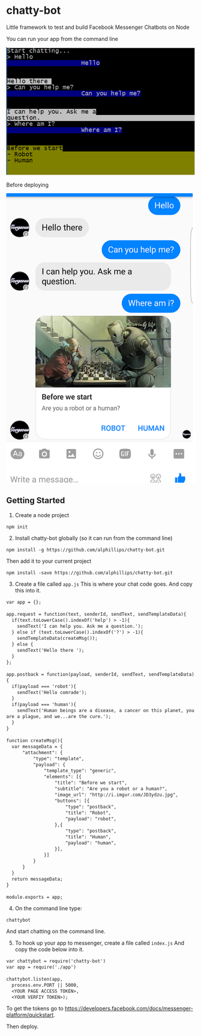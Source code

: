 # chatty-bot
Little framework to test and build Facebook Messenger Chatbots on Node

You can run your app from the command line

![Command line example](cmd.png)

Before deploying

![Messenger example](example-messenger.png)


## Getting Started

1. Create a node project
  ```
  npm init
  ```

2. Install chatty-bot globally (so it can run from the command line)

  ```
  npm install -g https://github.com/alphillips/chatty-bot.git
  ```

  Then add it to your current project

  ```
  npm install -save https://github.com/alphillips/chatty-bot.git
  ```

3. Create a file called `app.js`
  This is where your chat code goes. And copy this into it.
 ```
 var app = {};

 app.request = function(text, senderId, sendText, sendTemplateData){
   if(text.toLowerCase().indexOf('help') > -1){
     sendText('I can help you. Ask me a question.');
   } else if (text.toLowerCase().indexOf('?') > -1){
     sendTemplateData(createMsg());
   } else {
     sendText('Hello there ');
   }
 };

 app.postback = function(payload, senderId, sendText, sendTemplateData){
   if(payload === 'robot'){
     sendText('Hello comrade');
   }
   if(payload === 'human'){
     sendText('Human beings are a disease, a cancer on this planet, you are a plague, and we...are the cure.');
   }
 }

 function createMsg(){
   var messageData = {
       "attachment": {
           "type": "template",
           "payload": {
               "template_type": "generic",
               "elements": [{
                   "title": "Before we start",
                   "subtitle": "Are you a robot or a human?",
                   "image_url": "http://i.imgur.com/JD3ydzu.jpg",
                   "buttons": [{
                       "type": "postback",
                       "title": "Robot",
                       "payload": "robot",
                   },{
                       "type": "postback",
                       "title": "Human",
                       "payload": "human",
                   }],
               }]
           }
       }
   }
   return messageData;
 }

 module.exports = app;

  ```

4. On the command line type:
  ```
  chattybot
  ```

  And start chatting on the command line.

5. To hook up your app to messenger, create a file called ```index.js```
  And copy the code below into it.

  ```
  var chattybot = require('chatty-bot')
  var app = require('./app')

  chattybot.listen(app,
    process.env.PORT || 5000,
    <YOUR PAGE ACCESS TOKEN>,
    <YOUR VERFIY TOKEN>);

  ```
  To get the tokens go to https://developers.facebook.com/docs/messenger-platform/quickstart.

  Then deploy.
